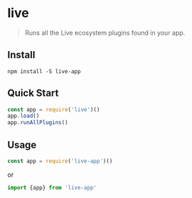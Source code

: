 # live

> Runs all the Live ecosystem plugins found in your app.

## Install

```
npm install -S live-app
```

## Quick Start

```js
const app = require('live')()
app.load()
app.runAllPlugins()
```

## Usage

```js
const app = require('live-app')()
```

or 

```js
import {app} from 'live-app'
```
